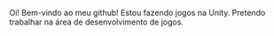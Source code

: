 Oi! Bem-vindo ao meu github!
Estou fazendo jogos na Unity.
Pretendo trabalhar na área de desenvolvimento de jogos.
